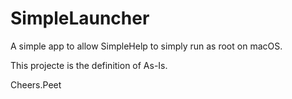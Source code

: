 # SimpleLauncher
A simple app to allow SimpleHelp to simply run as root on macOS.

This projecte is the definition of As-Is.

Cheers.Peet
